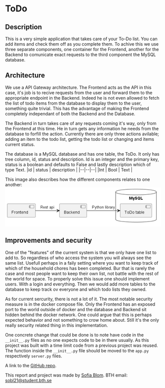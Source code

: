 # ToDo
## Description
This is a very simple application that takes care of your To-Do list. You can add items and check them off as you complete them. To achive this we use three separate components, one container for the Frontend, another for the Backend to comunicate exact requests to the third component the MySQL database. 

## Architecture
We use a API Gateway architecture. The Frontend acts as the API in this case, it's job is to recive requests from the user and forward them to the appropriate endpoint in the Backend. Indeed he is not even allowed to fetch the list of todo items from the database to display them to the user, something quite trivial. This has the advantage of making the Frontend completely independant of both the Backend and the Database. 

The Backend in turn takes care of any requests coming it's way, only from the Frontend at this time. He in turn gets any information he needs from the database to forfill the action. Currently there are only three actions avilable; adding an item to the todo list, getting the todo list or changing and items current status. 

The database is a MySQL database and has one table, the ToDo. It only has tree column, id, status and description. Id is an integer and the primary key, status is a boolean and defaults to False and lastly description which of type Text. 
|id | status | description |
|--|--|--|
|Int | Bool | Text |

This image also describes how the different components relates to one another: 
![architecture](architecture.png)

## Improvements and security
One of the "features" of the current system is that we only have one list to add to. So regardless of who access the system you will always see the same list. Usefull perhaps in a faily setting where you want to keep track of which of the household chores has been completed. Bur that is rarely the case and most people want to keep their own list, not battle with the rest of the world for space. 
To properly solve this issue one should implement users. With a login and everything. Then we would add more tables to the database to keep track ov everyone and which todo lists they owned. 

As for current sercurity, there is not a lot of it. The most notable security measure is in the docker compose file. Only the Frontend has an exposed port to the world outside of docker and the database and Backend sit hidden behind the docker network. One could argue that this is perhaps expected behavior and not something to crow home about. Still it's the only really security related thing in this implementation. 

One concrete change that could be done is to note have code in the `__init__.py` files as no one expects code to be in there usually. As this project was built with a time limit code from a previous project was reused. The function inside the `__init__.py` file should be moved to the `app.py` respectively `server.py` files. 

A link to the [GitHub repo](https://github.com/s02blom/Cloud-BuildSomething). 

This report and project was made by [Sofia Blom](https://github.com/s02blom). BTH email: sobl21@student.bth.se